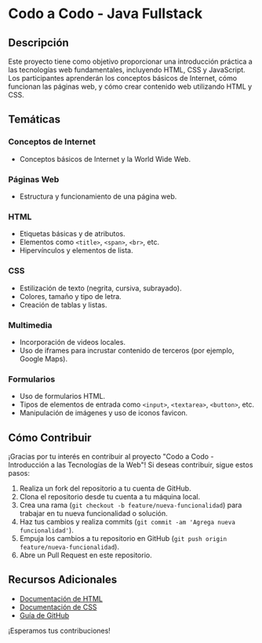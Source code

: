# Codo a Codo - Java Fullstack

## Descripción

Este proyecto tiene como objetivo proporcionar una introducción práctica a las tecnologías web fundamentales, incluyendo HTML, CSS y JavaScript. Los participantes aprenderán los conceptos básicos de Internet, cómo funcionan las páginas web, y cómo crear contenido web utilizando HTML y CSS.

## Temáticas

### Conceptos de Internet
- Conceptos básicos de Internet y la World Wide Web.

### Páginas Web
- Estructura y funcionamiento de una página web.

### HTML
- Etiquetas básicas y de atributos.
- Elementos como `<title>`, `<span>`, `<br>`, etc.
- Hipervínculos y elementos de lista.

### CSS
- Estilización de texto (negrita, cursiva, subrayado).
- Colores, tamaño y tipo de letra.
- Creación de tablas y listas.

### Multimedia
- Incorporación de videos locales.
- Uso de iframes para incrustar contenido de terceros (por ejemplo, Google Maps).

### Formularios
- Uso de formularios HTML.
- Tipos de elementos de entrada como `<input>`, `<textarea>`, `<button>`, etc.
- Manipulación de imágenes y uso de iconos favicon.

## Cómo Contribuir

¡Gracias por tu interés en contribuir al proyecto "Codo a Codo - Introducción a las Tecnologías de la Web"! Si deseas contribuir, sigue estos pasos:

1. Realiza un fork del repositorio a tu cuenta de GitHub.
2. Clona el repositorio desde tu cuenta a tu máquina local.
3. Crea una rama (`git checkout -b feature/nueva-funcionalidad`) para trabajar en tu nueva funcionalidad o solución.
4. Haz tus cambios y realiza commits (`git commit -am 'Agrega nueva funcionalidad'`).
5. Empuja los cambios a tu repositorio en GitHub (`git push origin feature/nueva-funcionalidad`).
6. Abre un Pull Request en este repositorio.

## Recursos Adicionales

- [Documentación de HTML](https://developer.mozilla.org/es/docs/Web/HTML)
- [Documentación de CSS](https://developer.mozilla.org/es/docs/Web/CSS)
- [Guía de GitHub](https://guides.github.com/)

¡Esperamos tus contribuciones!
